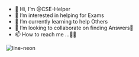 - 👋 Hi, I’m @CSE-Helper
- 👀 I’m interested in helping for Exams
- 🌱 I’m currently learning to help Others
- 💞️ I’m looking to collaborate on finding Answers🙂
- 📫 How to reach me ...😶‍🌫️

<!---
CSE-Helper/CSE-Helper is a ✨ special ✨ repository because its `README.md` (this file) appears on your GitHub profile.
You can click the Preview link to take a look at your changes.
--->
![line-neon](https://user-images.githubusercontent.com/99971263/176266335-0fe87bcf-9d2e-4960-94a4-af76baa654cc.gif)
